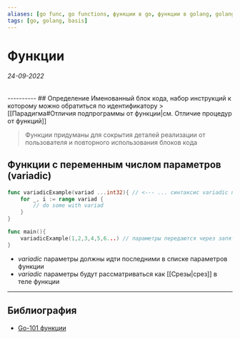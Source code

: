 ```yaml
---
aliases: [go func, go functions, функции в go, функции в golang, golang функции]
tags: [go, golang, basis]
---
```

# Функции
<h6>24-09-2022</h6>
----------
## Определение
Именованный блок кода, набор инструкций к которому можно обратиться по идентификатору
> [[Парадигма#Отличия подпрограммы от функции|см. Отличие процедур от функций]]

>Функции придуманы для сокрытия деталей реализации от пользователя и повторного использования блоков кода


## Функции с переменным числом параметров (variadic)
```go
func variadicExample(variad ...int32){ // <--- ... синтаксис variadic параметров
	for _, i := range variad {
		// do some with variad
	}
}

func main(){
	variadicExample(1,2,3,4,5,6...) // параметры передаются через запятую, после чего они будут представлены как срез внутри тела функции, по этому мы можем по ним итерироваться
}

```
 - _variadic_ параметры должны идти последними в списке параметров функции
 - _variadic_ параметры будут рассматриваться как [[Срезы|срез]] в теле функции

---
## Библиография
- [Go-101 функции](https://go101.org/article/function.html)
